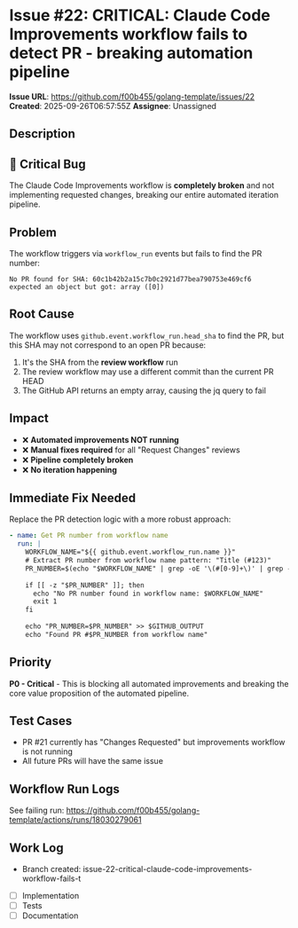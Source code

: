 # Issue #22: CRITICAL: Claude Code Improvements workflow fails to detect PR - breaking automation pipeline

**Issue URL**: https://github.com/f00b455/golang-template/issues/22
**Created**: 2025-09-26T06:57:55Z
**Assignee**: Unassigned

## Description
## 🚨 Critical Bug

The Claude Code Improvements workflow is **completely broken** and not implementing requested changes, breaking our entire automated iteration pipeline.

## Problem
The workflow triggers via `workflow_run` events but fails to find the PR number:
```
No PR found for SHA: 60c1b42b2a15c7b0c2921d77bea790753e469cf6
expected an object but got: array ([0])
```

## Root Cause
The workflow uses `github.event.workflow_run.head_sha` to find the PR, but this SHA may not correspond to an open PR because:
1. It's the SHA from the **review workflow** run
2. The review workflow may use a different commit than the current PR HEAD
3. The GitHub API returns an empty array, causing the jq query to fail

## Impact
- ❌ **Automated improvements NOT running** 
- ❌ **Manual fixes required** for all "Request Changes" reviews
- ❌ **Pipeline completely broken**
- ❌ **No iteration happening**

## Immediate Fix Needed
Replace the PR detection logic with a more robust approach:

```yaml
- name: Get PR number from workflow name
  run: |
    WORKFLOW_NAME="${{ github.event.workflow_run.name }}"
    # Extract PR number from workflow name pattern: "Title (#123)"
    PR_NUMBER=$(echo "$WORKFLOW_NAME" | grep -oE '\(#[0-9]+\)' | grep -oE '[0-9]+')
    
    if [[ -z "$PR_NUMBER" ]]; then
      echo "No PR number found in workflow name: $WORKFLOW_NAME"
      exit 1
    fi
    
    echo "PR_NUMBER=$PR_NUMBER" >> $GITHUB_OUTPUT
    echo "Found PR #$PR_NUMBER from workflow name"
```

## Priority
**P0 - Critical** - This is blocking all automated improvements and breaking the core value proposition of the automated pipeline.

## Test Cases
- PR #21 currently has "Changes Requested" but improvements workflow is not running
- All future PRs will have the same issue

## Workflow Run Logs
See failing run: https://github.com/f00b455/golang-template/actions/runs/18030279061

## Work Log
- Branch created: issue-22-critical-claude-code-improvements-workflow-fails-t
- [ ] Implementation
- [ ] Tests
- [ ] Documentation
